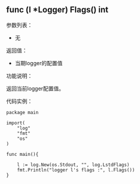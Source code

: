 ## func (l *Logger) Flags() int

参数列表：

- 无

返回值：

- 当期logger的配置值

功能说明：

返回当前logger配置值。

代码实例：

	package main

	import(
		"log"
		"fmt"
		"os"
	)

	func main(){

		l := log.New(os.Stdout, "", log.LstdFlags)
		fmt.Println("logger l's flags :", l.Flags())
	}


